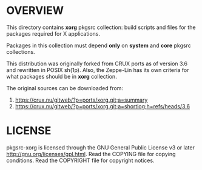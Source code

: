 OVERVIEW
========

This directory contains **xorg** pkgsrc collection: build scripts and files for
the packages required for X applications.

Packages in this collection must depend **only** on **system** and **core**
pkgsrc collections.

This distribution was originally forked from CRUX ports as of version 3.6 and
rewritten in POSIX sh(1p).  Also, the Zeppe-Lin has its own criteria for what
packages should be in **xorg** collection.

The original sources can be downloaded from:
1. https://crux.nu/gitweb/?p=ports/xorg.git;a=summary
2. https://crux.nu/gitweb/?p=ports/xorg.git;a=shortlog;h=refs/heads/3.6


LICENSE
=======

pkgsrc-xorg is licensed through the GNU General Public License v3 or later
<http://gnu.org/licenses/gpl.html>.
Read the COPYING file for copying conditions.
Read the COPYRIGHT file for copyright notices.
